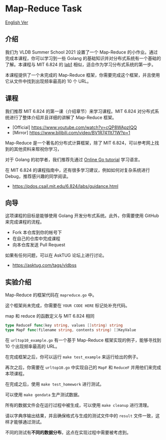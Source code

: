 # Map-Reduce Task

[English Ver](./README.md)

## 介绍

我们为 VLDB Summer School 2021 设置了一个 Map-Reduce 的小作业。通过完成本课程，你可以学习到一些 Golang 的基础知识并对分布式系统有一个基础的了解。本课程与 MIT 6.824 的 [lab1](https://pdos.csail.mit.edu/6.824/labs/lab-mr.html) 相似，适合作为学习分布式系统的第一步。

本课程提供了一个未完成的 Map-Reduce 框架，你需要完成这个框架，并且使用它从文件中找到出现频率最高的 10 个 URL。

## 课程

我们推荐 MIT 6.824 的第一课（介绍章节）来学习课程。MIT 6.824 对分布式系统进行了整体介绍并且详细的讲解了 Map-Reduce 框架。

- [Official] https://www.youtube.com/watch?v=cQP8WApzIQQ
- [Mirror] https://www.bilibili.com/video/BV1R7411t71W?p=1

Map-Reduce 是一个著名的分布式计算框架，除了 MIT 6.824，可以参考网上找到的其他资料来帮祝你学习，

对于 Golang 的初学者，我们推荐先通过 [Online Go tutorial](https://tour.golang.org/) 学习语言。

在 MIT 6.824 的课程指南中，还有很多学习建议，例如如何对复杂系统进行 Debug，推荐感兴趣的同学阅读。

- https://pdos.csail.mit.edu/6.824/labs/guidance.html

## 向导

这项课程的目标是能够使用 Golang 开发分布式系统。此外，你需要使用 GitHub 来完成课程的流程。

- Fork 本仓库到你的帐号下
- 在自己的仓库中完成课程
- 向本仓库发送 Pull Request

如果有任何问题，可以在 AskTUG 论坛上进行讨论。

- https://asktug.com/tags/vldbss

## 实验介绍

Map-Reduce 的框架代码在 `mapreduce.go` 中。

这个框架尚未完成，你需要在 `YOUR CODE HERE` 标记处补充代码。

map 和 reduce 的函数定义与 MIT 6.824 相同

```go
type ReduceF func(key string, values []string) string
type MapF func(filename string, contents string) []KeyValue
```

在 `urltop10_example.go` 有一个基于 Map-Reduce 框架实现的例子，能够寻找到 10 个出现频率最高的 URL。

在完成框架之后，你可以运行 `make test_example` 来运行给出的例子。

再次之后，你需要在 `urltop10.go` 中实现自己的 `MapF` 和 `ReduceF` 并用他们来完成本项课程。

在完成之后，使用 `make test_homework` 进行测试。

可以使用 `make gendata` 生产测试数据。

所有的数据文件会在运行过程中被生成，可以使用 `make cleanup` 进行清理。

请以字典序输出结果，并且确保格式与生成的测试文件中的 `result` 文件一致，这样才能够通过测试。

不同的测试有**不同的数据分布**，这点在实现过程中需要被考虑到。
